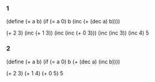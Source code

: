 ### 1
(define (+ a b)
  (if (= a 0)
    b
    (inc (+ (dec a) b))))

(+ 2 3)
(inc (+ 1 3))
(inc (inc (+ 0 3)))
(inc (inc 3))
(inc 4)
5

### 2
(define (+ a b)
  (if (= a 0)
    b
    (+ (dec a) (inc b))))

(+ 2 3)
(+ 1 4)
(+ 0 5)
5
